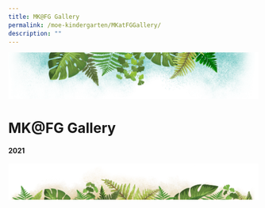 ```yaml
---
title: MK@FG Gallery
permalink: /moe-kindergarten/MKatFGGallery/
description: ""
---
```

![](/images/Banner.png)


# MK@FG Gallery


#### **2021**


![](/images/bg-bottom.png)